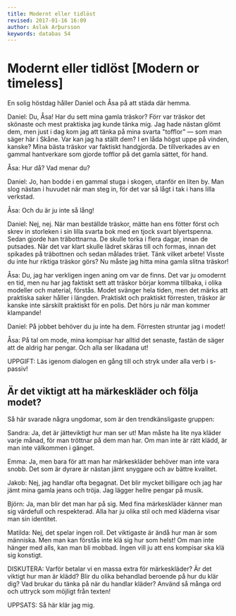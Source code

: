 ```yaml
---
title: Modernt eller tidlöst
revised: 2017-01-16 16:09 
author: Aslak Arþursson
keywords: databas 54
---
```



Modernt eller tidlöst [Modern or timeless]
=================

En solig höstdag håller Daniel och Åsa på att städa där hemma.
<!-- 
One sunny autumn day Daniel and Åsa were busy cleaning at home.
  -->

Daniel: Du, Åsa! Har du sett mina gamla träskor? Förr var träskor det skönaste och mest praktiska jag kunde tänka mig. Jag hade nästan glömt dem, men just i dag kom jag att tänka på mina svarta "tofflor" — som man säger här i Skåne. Var kan jag ha ställt dem? I en låda högst uppe på vinden, kanske? Mina bästa träskor var faktiskt handgjorda. De tillverkades av en gammal hantverkare som gjorde tofflor på det gamla sättet, för hand.
<!-- 
Daniel: Hey Åsa. Have you seen my old (wooden shoes)? Earlier, wooden shoes were the most comfortable and most practical (things) that I could think of. I had almost forgot them, but just today I came to think about my black `slippers` — as they say here in Skåne. Where can I have put them? In a box high up in the attic, maybe? My best wooden shoes are actually handmade. They were made by an old craftsman who made wooden shoes in the old way, by hand.
  -->

Åsa: Hur då? Vad menar du?
<!-- 
Åsa: How's that? What do you mean?
  -->

Daniel: Jo, han bodde i en gammal stuga i skogen, utanför en liten by. Man slog nästan i huvudet när man steg in, för det var så lågt i tak i hans lilla verkstad.
<!-- 
Daniel: You know, he lived in an old cottage in the woods, outside of a little village. One almost bumped his head when he stepped in, because the ceiling was so low in his little workshop.
  -->

Åsa: Och du är ju inte så lång!
<!-- 
Åsa: And you are not even that tall!
  -->

Daniel: Nej, nej. När man beställde träskor, mätte han ens fötter först och skrev in storleken i sin lilla svarta bok med en tjock svart blyertspenna. Sedan gjorde han träbottnarna. De skulle torka i flera dagar, innan de putsades. När det var klart skulle lädret skäras till och formas, innan det spikades på träbottnen och sedan målades träet. Tänk vilket arbete! Visste du inte hur riktiga träskor görs? Nu måste jag hitta mina gamla slitna träskor!
<!-- 
Daniel: No. When someone ordered wooden shoes, he measured his feet first and wrote in the size in his little black book with a thick black pencil. Then he made the (wooden bottoms). They had to dry for many days, before they were polished. When it was ready, the leather was cut out and shaped, before it was nailed to the wooden bottoms and then the wood was painted. Just think, what a job! Didn't you know how real wooden shoes were made? Now I must find my old worn wooden shoes!
  -->

Åsa: Du, jag har verkligen ingen aning om var de finns. Det var ju omodernt en tid, men nu har jag faktiskt sett att träskor börjar komma tillbaka, i olika modeller och material, förstås. Modet svänger hela tiden, men det märks att praktiska saker håller i längden. Praktiskt och praktiskt förresten, träskor är kanske inte särskilt praktiskt för en polis. Det hörs ju när man kommer klampande!
<!-- 
Åsa: You. I have really no idea about where they are. The were not modern there for a time, but now I have actually seen that wooden shoes are beginning to come back, in different models and materials, of course. Fashion swings all the time, but it indicates that practical things stay in fashion for a long time. Practical and practical incidentally, wooden shoes are probably not particularly practical for a policeman. It will be heard, you know, when one comes a clomping!
  -->

Daniel: På jobbet behöver du ju inte ha dem. Förresten struntar jag i modet!
<!-- 
Daniel: On the job, you need to not have them. Incidentally, I don't care about the fashion!
  -->

Åsa: På tal om mode, mina kompisar har alltid det senaste, fastän de säger att de aldrig har pengar. Och alla ser likadana ut!
<!-- 
Åsa: Talking about fashion, my friends always have the latest, while they say that they never have any money. And they all look alike.
  -->

UPPGIFT: Läs igenom dialogen en gång till och stryk under alla verb i s-passiv!


Är det viktigt att ha märkeskläder och följa modet?
-----------------
<!-- 
Is it important to have brand-name clothing and follow the fashion?
  -->

Så här svarade några ungdomar, som är den trendkänsligaste gruppen:
<!-- 
So here answered some youth who are the trendiest [most trend sensitive] group:
  -->

Sandra: Ja, det är jätteviktigt hur man ser ut! Man måste ha lite nya kläder varje månad, för man tröttnar på dem man har. Om man inte är rätt klädd, är man inte välkommen i gänget.
<!-- 
Sandra: Yes, it is giant-important how one looks! One must have some new clothes every month because one gets tired of those one has. If one isn't correctly dressed, one isn't welcome in the gang.
  -->

Emma: Ja, men bara för att man har märkeskläder behöver man inte vara snobb. Det som är dyrare är nästan jämt snyggare och av bättre kvalitet.
<!-- 
Emma: Yes, but just because one has brand-named clothes one doesn't need to be a snob. There are some more expensive and almost always cooler and of better quality.
  -->

Jakob: Nej, jag handlar ofta begagnat. Det blir mycket billigare och jag har jämt mina gamla jeans och tröja. Jag lägger hellre pengar på musik.
<!-- 
Jacob: No, I often buy used. It becomes much cheaper and I always have my old jeans and sweater. I would rather spend my money on music.
  -->

Björn: Ja, man blir det man har på sig. Med fina märkeskläder känner man sig värdefull och respekterad. Alla har ju olika stil och med kläderna visar man sin identitet.
<!-- 
Bear: Yes, one becomes what one wears. With fine clothes one feels valuable and respected. Everyone has their different styles and with the clothes one shows his identity.
  -->

Matilda: Nej, det spelar ingen roll. Det viktigaste är ändå hur man är som människa. Men man kan förstås inte klä sig hur som helst! Om man inte hänger med alls, kan man bli mobbad. Ingen vill ju att ens kompisar ska klä sig konstigt.
<!-- 
Matilda: No, it doesn't matter. It is most important still how one is as a human. But one can, of course, not dress as one wishes! If one doesn't join with people at all, one can become bullied. Nobody wants that ones friends should dress weird.
  -->

DISKUTERA: Varför betalar vi en massa extra för märkeskläder? Är det viktigt hur man är klädd? Blir du olika behandlad beroende på hur du klär dig? Vad brukar du tänka på när du handlar kläder? Använd så många ord och uttryck som möjligt från texten! 
<!-- 
DISCUSS: Why do we pay a lot extra for brandname clothes? Is it important how one is dressed? Are you treated differently depending on how you dress? What are you in the habit of thinking about when you buy clothes? Use as many words and expressions as possible from the text!
  -->

UPPSATS: Så här klär jag mig.
<!-- 
So this is how I dress.
  -->
